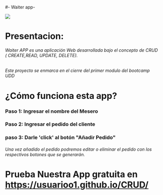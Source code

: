 

#-  Waiter app- 

![](https://img.freepik.com/free-vector/waiters-concept-illustration_114360-2908.jpg?w=2000)


# Presentacion:
###### Waiter APP es una aplicación Web desarrollada bajo el concepto de CRUD ( CREATE,READ, UPDATE, DELETE).
###### Este proyecto se enmarca en el cierre del primer modulo del bootcamp UDD

# ¿Cómo funciona esta app?
### Paso 1: Ingresar el nombre del Mesero
### Paso 2: Ingresar el pedido del cliente
### paso 3: Darle 'click' al botón "Añadir Pedido"

###### Una vez añadido el pedido podremos editar o eliminar el pedido con los respectivos botones que se generarán.

# Prueba Nuestra App gratuita en https://usuarioo1.github.io/CRUD/
